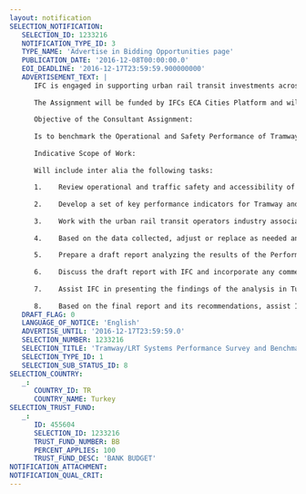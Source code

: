 ```yaml
---
layout: notification
SELECTION_NOTIFICATION: 
   SELECTION_ID: 1233216
   NOTIFICATION_TYPE_ID: 3
   TYPE_NAME: 'Advertise in Bidding Opportunities page'
   PUBLICATION_DATE: '2016-12-08T00:00:00.0'
   EOI_DEADLINE: '2016-12-17T23:59:59.900000000'
   ADVERTISEMENT_TEXT: |
      IFC is engaged in supporting urban rail transit investments across a number of metropolitan municipalities in Turkey. As part of this engagement, IFC plans to work with urban rail transit operators to help them benchmark and improve their operational and safety performance.  
      
      The Assignment will be funded by IFCs ECA Cities Platform and will be supervised by the IFC Transport and Cities teams. 
      
      Objective of the Consultant Assignment: 
      	
      Is to benchmark the Operational and Safety Performance of Tramway/LRT systems in Turkey, against good global practice comparators, identify the main areas for improvement, and develop a set of actionable recommendations for implementation. 
      
      Indicative Scope of Work:
      
      Will include inter alia the following tasks:
      
      1.	Review operational and traffic safety and accessibility of a specific tramway network (tbd), including review of emergency response and preparedness management and tram drivers training and qualification program. Identify a small works program (including indicative bill of quantities and budgetary cost estimates) to retrofit existing tram stations to improve accessibility for users with special needs,  safety of pedestrian road crossings & safety of nearby road intersections involving other vehicles to appropriate industry standards.      
      
      2.	Develop a set of key performance indicators for Tramway and Light Rail Transit (LRT) Operations focusing on accessibility, operational efficiency  and safety , building on past work done in this field. 
      
      3.	Work with the urban rail transit operators industry association in Turkey, and individual operating entities, as appropriate, to populate the data base with historical performance of Tramway/LRT systems [primarily at-grade systems with ridership between 40,000 and 200,000 pax/weekday on average] in Turkey, but including at least 5 comparators [Istanbul, plus at least 4 from among Konya, Eskisehir, Kayseri, Samsun, Ankara, Bursa, and any others]. Also assemble performance data from at least [3] broadly similar, good practice comparator systems from Europe and other industrialized countries, based on public data sets, literature surveys, own sources, and direct correspondence with concerned entities including consultation with relevant World Bank colleagues. 
      
      4.	Based on the data collected, adjust or replace as needed any performance indicators for which not enough information is available to construct a meaningful sample for inference, including exploring alternative proxy indicators which appear easier to construct, more readily available and more comparable across cities and countries. Propose a suitable timeframe for the indicators ensuring that the survey covers at least 5 years of operation for each city if available and flag possible outliers which may distort the analysis. Summarize proposed indicators and data collected in an EXCEL spreadsheet for IFCs initial review.  
      
      5.	Prepare a draft report analyzing the results of the Performance Survey and benchmarking exercise. The report should (i) describe for each system how the operational and safety performance have evolved over time since start of operations and particularly what have been the main traffic accident types and causes; (ii) compare the main performance indicators across systems and identify top performing systems within Turkey and from among the comparator group; (iii) highlight the main gaps in terms of operational and safety performance of a specific (tbd) tramway/LRT systems relative to the comparator group; (iv) discuss probable causes; and (v) develop a set of actionable recommendations to help improve its performance to match industry good practice. 
      
      6.	Discuss the draft report with IFC and incorporate any comments.
      
      7.	Assist IFC in presenting the findings of the analysis in Turkish. In consultation with IFC, incorporate any feedback from the report and its recommendations. Furthermore engage with a specific transport company (tbd) on the following: (i) discuss the findings of the Survey; (ii) debate the probable causes of main performance gaps; and (iii) explore partnerships with leading performers to promote staff exchanges and know-how transfer across cities and countries. 
      
      8.	Based on the final report and its recommendations, assist IFC to agree with the Metropolitan Municipality (tbd) on an Action Plan for performance improvement.
   DRAFT_FLAG: 0
   LANGUAGE_OF_NOTICE: 'English'
   ADVERTISE_UNTIL: '2016-12-17T23:59:59.0'
   SELECTION_NUMBER: 1233216
   SELECTION_TITLE: 'Tramway/LRT Systems Performance Survey and Benchmarking'
   SELECTION_TYPE_ID: 1
   SELECTION_SUB_STATUS_ID: 8
SELECTION_COUNTRY: 
   _: 
      COUNTRY_ID: TR
      COUNTRY_NAME: Turkey
SELECTION_TRUST_FUND: 
   _: 
      ID: 455604
      SELECTION_ID: 1233216
      TRUST_FUND_NUMBER: BB
      PERCENT_APPLIES: 100
      TRUST_FUND_DESC: 'BANK BUDGET'
NOTIFICATION_ATTACHMENT: 
NOTIFICATION_QUAL_CRIT: 
---
```

